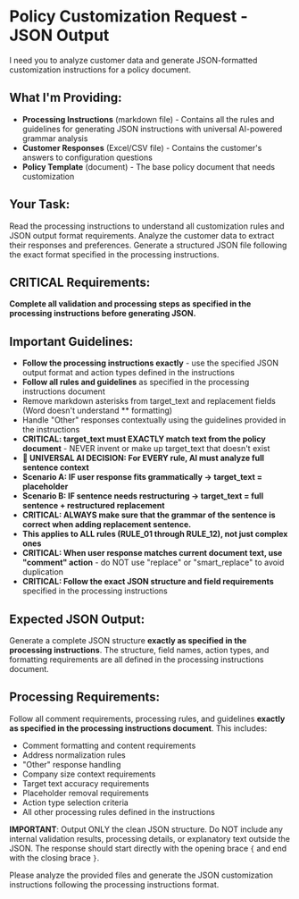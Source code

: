 # Policy Customization Request - JSON Output

I need you to analyze customer data and generate JSON-formatted customization instructions for a policy document.

## What I'm Providing:

- **Processing Instructions** (markdown file) - Contains all the rules and guidelines for generating JSON instructions with universal AI-powered grammar analysis
- **Customer Responses** (Excel/CSV file) - Contains the customer's answers to configuration questions
- **Policy Template** (document) - The base policy document that needs customization

## Your Task:

Read the processing instructions to understand all customization rules and JSON output format requirements. Analyze the customer data to extract their responses and preferences. Generate a structured JSON file following the exact format specified in the processing instructions.

## CRITICAL Requirements:

**Complete all validation and processing steps as specified in the processing instructions before generating JSON.**

## Important Guidelines:

- **Follow the processing instructions exactly** - use the specified JSON output format and action types defined in the instructions
- **Follow all rules and guidelines** as specified in the processing instructions document
- Remove markdown asterisks from target_text and replacement fields (Word doesn't understand \*\* formatting)
- Handle "Other" responses contextually using the guidelines provided in the instructions
- **CRITICAL: target_text must EXACTLY match text from the policy document** - NEVER invent or make up target_text that doesn't exist
- **🧠 UNIVERSAL AI DECISION: For EVERY rule, AI must analyze full sentence context**
- **Scenario A: IF user response fits grammatically → target_text = placeholder**
- **Scenario B: IF sentence needs restructuring → target_text = full sentence + restructured replacement**
- **CRITICAL: ALWAYS make sure that the grammar of the sentence is correct when adding replacement sentence.**
- **This applies to ALL rules (RULE_01 through RULE_12), not just complex ones**
- **CRITICAL: When user response matches current document text, use "comment" action** - do NOT use "replace" or "smart_replace" to avoid duplication
- **CRITICAL: Follow the exact JSON structure and field requirements** specified in the processing instructions

## Expected JSON Output:

Generate a complete JSON structure **exactly as specified in the processing instructions**. The structure, field names, action types, and formatting requirements are all defined in the processing instructions document.

## Processing Requirements:

Follow all comment requirements, processing rules, and guidelines **exactly as specified in the processing instructions document**. This includes:

- Comment formatting and content requirements
- Address normalization rules
- "Other" response handling
- Company size context requirements
- Target text accuracy requirements
- Placeholder removal requirements
- Action type selection criteria
- All other processing rules defined in the instructions

**IMPORTANT**: Output ONLY the clean JSON structure. Do NOT include any internal validation results, processing details, or explanatory text outside the JSON. The response should start directly with the opening brace `{` and end with the closing brace `}`.

Please analyze the provided files and generate the JSON customization instructions following the processing instructions format.
